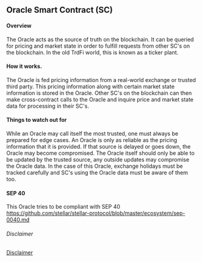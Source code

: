 ## Oracle Smart Contract (SC)

#### Overview
The Oracle acts as the source of truth on the blockchain.  It can be queried for pricing and market state in order
to fulfill requests from other SC's on the blockchain.  In the old TrdFi world, this is known as a ticker plant.

#### How it works.
The Oracle is fed pricing information from a real-world exchange or trusted third party.  This pricing information along
with certain market state information is stored in the Oracle.  Other SC's on the blockchain can then make cross-contract
calls to the Oracle and inquire price and market state data for processing in their SC's.

#### Things to watch out for
While an Oracle may call itself the most trusted, one must always be prepared for edge cases.  An Oracle is only as reliable as the pricing information that it is provided.  If that source is delayed or goes down, the Oracle may become compromised.  The Oracle itself should only be able to be updated by the trusted source, any outside updates may compromise the Oracle data.  In the case of this Oracle, exchange holidays must be tracked carefully and SC's using the Oracle data must be aware of them too.

#### SEP 40 
This Oracle tries to be compliant with SEP 40 https://github.com/stellar/stellar-protocol/blob/master/ecosystem/sep-0040.md
###### Disclaimer
[Disclaimer](../../DISCLAIMER.md)